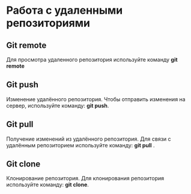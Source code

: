 # Работа с удаленными репозиториями

## Git remote
Для просмотра удаленного репозитория используйте команду **git remote**

## Git push
Изменение удалённого репозитория. Чтобы отправить изменения на сервер, используйте команду: **git push**.

## Git pull
Получение изменений из удалённого репозитория. Для связи с удалённым репозиторием используйте команду: **git pull** .

## Git clone
Клонирование репозитория. Для клонирования репозитория используйте команду: **git clone**.